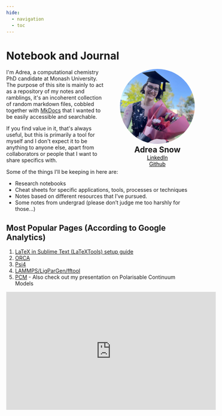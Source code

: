 ```yaml
---
hide:
  - navigation
  - toc
---
```



# Notebook and Journal

<div style="float: right; margin-left: 40px;">
  <center>
    <div class="lightgallery" lg-uid="lg0">
      <a data-sub-html="Better" href="Better.jpeg">
        <img alt="Better" class="center" src="Better.jpeg" style="width:200px; border-radius: 50%; ">
      </a>
    </div>
    <h2 style="margin: 0em;">Adrea Snow</h2>
    <a href="https://www.linkedin.com/in/adreasnow" style="color: black;"><i class="fa fa-linkedin" aria-hidden="true"></i> LinkedIn</a><br/>
    <a href="https://github.com/adreasnow" style="color: black;"><i class="fa fa-github" aria-hidden="true"></i> Github</a><br/>
  </center>
</div>

I'm Adrea, a computational chemistry PhD candidate at Monash University. The purpose of this site is mainly to act as a repository of my notes and ramblings, it's  an incoherent collection of random markdown files, cobbled together with [MkDocs](https://www.mkdocs.org) that I wanted to be easily accessible and searchable.

If you find value in it, that's always useful, but this is primarily a tool for myself and I don't expect it to be anything to anyone else, apart from collaborators or people that I want to share specifics with.

 Some of the things I'll be keeping in here are:

* Research notebooks
* Cheat sheets for specific applications, tools, processes or techniques
* Notes based on different resources that I’ve pursued.
* Some notes from undergrad (please don’t judge me too harshly for those...)

## Most Popular Pages (According to Google Analytics)

1. [LaTeX in Sublime Text (LaTeXTools) setup guide](https://adreasnow.com/Cheat%20Sheets%20and%20Play/Cheat%20Sheets/LaTeXSetup/)
2. [ORCA](https://adreasnow.com/Cheat%20Sheets%20and%20Play/Cheat%20Sheets/ORCA/#point-charges)
3. [Psi4](https://adreasnow.com/Cheat%20Sheets%20and%20Play/Cheat%20Sheets/Psi4/#set-detci)
4. [LAMMPS/LigParGen/fftool](https://adreasnow.com/Cheat%20Sheets%20and%20Play/MD%20Play/LAMMPS/#requirements)
5. [PCM](https://adreasnow.com/PhD/Misc.%20Notes/PCM/) - Also check out my presentation on Polarisable Continuum Models

<iframe width="560" height="315" src="https://www.youtube.com/embed/zROvvWNex8M?si=lOIol5-mKfamDMAZ" title="YouTube video player" frameborder="0" allow="accelerometer; autoplay; clipboard-write; encrypted-media; gyroscope; picture-in-picture; web-share" class="center", allowfullscreen></iframe>

